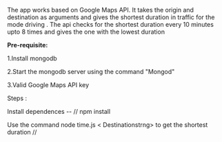 The app works based on Google Maps API. It takes the origin and destination as arguments and gives the shortest duration in traffic for the mode driving . The api checks for the shortest duration every 10 minutes upto 8 times and gives the one with the lowest duration


<strong>Pre-requisite:</strong>

1.Install mongodb 

2.Start the mongodb server using the command "Mongod"

3.Valid Google Maps API key

Steps :

Install dependences -- // npm install

Use the command  node time.js <originstring> < Destinationstrng>  to get the shortest duration // 
